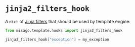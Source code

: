 # `jinja2_filters_hook`

A `dict` of [Jinja filters](https://jinja.palletsprojects.com/en/2.10.x/api/#custom-filters) that should be used by template engine:

```python
from misago.template.hooks import jinja2_filters_hook

jinja2_filters_hook["exception"] = my_exception
```